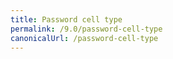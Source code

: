 ```yaml
---
title: Password cell type
permalink: /9.0/password-cell-type
canonicalUrl: /password-cell-type
---
```


